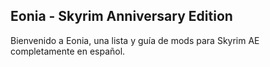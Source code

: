 Eonia - Skyrim Anniversary Edition 
-

Bienvenido a Eonia, una lista y guía de mods para Skyrim AE completamente en español.

